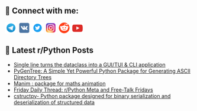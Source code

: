 ## 🔎 Connect with me:
[<img src="https://github.com/bullbesh/bullbesh/blob/main/images/Telegram.png" width="32" height="32" />](https://t.me/bullbesh)
[<img src="https://github.com/bullbesh/bullbesh/blob/main/images/VK.png" width="32" height="32" />](https://vk.com/bullbesh)
[<img src="https://github.com/bullbesh/bullbesh/blob/main/images/Twitter.png" width="32" height="32" />](https://twitter.com/bullbesh1)
[<img src="https://github.com/bullbesh/bullbesh/blob/main/images/Instagram.png" width="32" height="32" />](https://www.instagram.com/bullbesh)
[<img src="https://github.com/bullbesh/bullbesh/blob/main/images/Reddit.png" width="32" height="32" />](https://www.reddit.com/user/bullbesh)
[<img src="https://github.com/bullbesh/bullbesh/blob/main/images/YouTube.png" width="32" height="32" />](https://www.youtube.com/channel/UCtfjRs6uzgq5mfm8S06WTcg)

## 📕 Latest r/Python Posts
<!-- BLOG-POST-LIST:START -->
- [Single line turns the dataclass into a GUI/TUI &amp; CLI application](https://www.reddit.com/r/Python/comments/1gbprvv/single_line_turns_the_dataclass_into_a_guitui_cli/)
- [PyGenTree: A Simple Yet Powerful Python Package for Generating ASCII Directory Trees](https://www.reddit.com/r/Python/comments/1gbnnbu/pygentree_a_simple_yet_powerful_python_package/)
- [Manim : package for maths animation](https://www.reddit.com/r/Python/comments/1gbldgk/manim_package_for_maths_animation/)
- [Friday Daily Thread: r/Python Meta and Free-Talk Fridays](https://www.reddit.com/r/Python/comments/1gbh5k3/friday_daily_thread_rpython_meta_and_freetalk/)
- [cstructpy- Python package designed for binary serialization and deserialization of structured data](https://www.reddit.com/r/Python/comments/1gb0o3f/cstructpy_python_package_designed_for_binary/)
<!-- BLOG-POST-LIST:END -->
